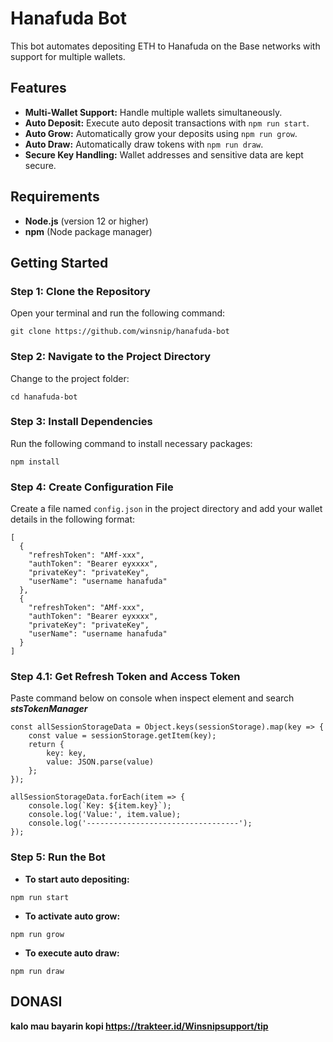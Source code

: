 # Hanafuda Bot

This bot automates depositing ETH to Hanafuda on the Base networks with support for multiple wallets.

## Features
- **Multi-Wallet Support:** Handle multiple wallets simultaneously.
- **Auto Deposit:** Execute auto deposit transactions with `npm run start`.
- **Auto Grow:** Automatically grow your deposits using `npm run grow`.
- **Auto Draw:** Automatically draw tokens with `npm run draw`.
- **Secure Key Handling:** Wallet addresses and sensitive data are kept secure.

## Requirements
- **Node.js** (version 12 or higher)
- **npm** (Node package manager)

## Getting Started

### Step 1: Clone the Repository
Open your terminal and run the following command:

```
git clone https://github.com/winsnip/hanafuda-bot
```

### Step 2: Navigate to the Project Directory
Change to the project folder:

```
cd hanafuda-bot
```


### Step 3: Install Dependencies
Run the following command to install necessary packages:

```
npm install
```

### Step 4: Create Configuration File
Create a file named `config.json` in the project directory and add your wallet details in the following format:

```
[
  {
    "refreshToken": "AMf-xxx",
    "authToken": "Bearer eyxxxx",
    "privateKey": "privateKey",
    "userName": "username hanafuda"
  },
  {
    "refreshToken": "AMf-xxx",
    "authToken": "Bearer eyxxxx",
    "privateKey": "privateKey",
    "userName": "username hanafuda"
  }
]
```

### Step 4.1: Get Refresh Token and Access Token
Paste command below on console when inspect element and search ***stsTokenManager***

```
const allSessionStorageData = Object.keys(sessionStorage).map(key => {
    const value = sessionStorage.getItem(key);
    return {
        key: key,
        value: JSON.parse(value)
    };
});

allSessionStorageData.forEach(item => {
    console.log(`Key: ${item.key}`);
    console.log('Value:', item.value);
    console.log('----------------------------------');
});
```

### Step 5: Run the Bot

- **To start auto depositing:**

```
npm run start
```

- **To activate auto grow:**

```
npm run grow
```

- **To execute auto draw:**

```
npm run draw
```

## DONASI

**kalo mau bayarin kopi https://trakteer.id/Winsnipsupport/tip**